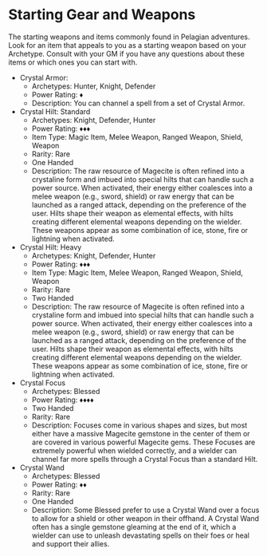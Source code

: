 # Starting Gear and Weapons

The starting weapons and items commonly found in Pelagian adventures. Look for an item that appeals to you as a starting weapon based on your Archetype. Consult with your GM if you have any questions about these items or which ones you can start with.  

- Crystal Armor:
    - Archetypes: Hunter, Knight, Defender
    - Power Rating: ♦️
    - Description: You can channel a spell from a set of Crystal Armor.
- Crystal Hilt: Standard
    - Archetypes: Knight, Defender, Hunter
    - Power Rating: ♦️♦️♦️
    - Item Type: Magic Item, Melee Weapon, Ranged Weapon, Shield, Weapon
    - Rarity: Rare
    - One Handed
    - Description: The raw resource of Magecite is often refined into a crystaline form and imbued into special hilts that can handle such a power source. When activated, their energy either coalesces into a melee weapon (e.g., sword, shield) or raw energy that can be launched as a ranged attack, depending on the preference of the user. Hilts shape their weapon as elemental effects, with hilts creating different elemental weapons depending on the wielder. These weapons appear as some combination of ice, stone, fire or lightning when activated.
- Crystal Hilt: Heavy
    - Archetypes: Knight, Defender, Hunter
    - Power Rating: ♦️♦️♦️
    - Item Type: Magic Item, Melee Weapon, Ranged Weapon, Shield, Weapon
    - Rarity: Rare
    - Two Handed
    - Description: The raw resource of Magecite is often refined into a crystaline form and imbued into special hilts that can handle such a power source. When activated, their energy either coalesces into a melee weapon (e.g., sword, shield) or raw energy that can be launched as a ranged attack, depending on the preference of the user. Hilts shape their weapon as elemental effects, with hilts creating different elemental weapons depending on the wielder. These weapons appear as some combination of ice, stone, fire or lightning when activated.
- Crystal Focus
    - Archetypes: Blessed
    - Power Rating: ♦️♦️♦️♦️
    - Two Handed
    - Rarity: Rare
    - Description: Focuses come in various shapes and sizes, but most either have a massive Magecite gemstone in the center of them or are covered in various powerful Magecite gems. These Focuses are extremely powerful when wielded correctly, and a wielder can channel far more spells through a Crystal Focus than a standard Hilt.
- Crystal Wand
    - Archetypes: Blessed
    - Power Rating: ♦️♦️
    - Rarity: Rare
    - One Handed
    - Description: Some Blessed prefer to use a Crystal Wand over a focus to allow for a shield or other weapon in their offhand. A Crystal Wand often has a single gemstone gleaming at the end of it, which a wielder can use to unleash devastating spells on their foes or heal and support their allies.